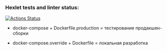 ### Hexlet tests and linter status:
[![Actions Status](https://github.com/lov3catch/devops-for-programmers-project-lvl1/workflows/hexlet-check/badge.svg)](https://github.com/lov3catch/devops-for-programmers-project-lvl1/actions)

- docker-compose + Dockerfile.production = тестирование продакшен-сборки


- docker-compose.override + Dockerfile = локальная разработка

